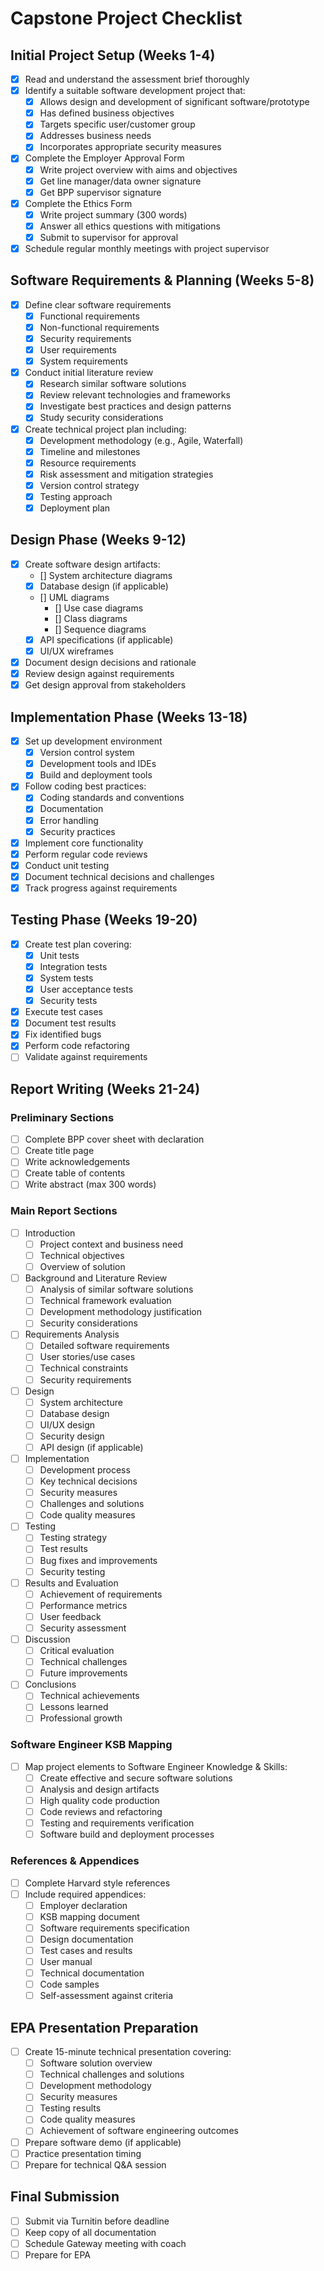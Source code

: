 # Capstone Project Checklist

## Initial Project Setup (Weeks 1-4)
- [X] Read and understand the assessment brief thoroughly
- [X] Identify a suitable software development project that:
  - [X] Allows design and development of significant software/prototype
  - [X] Has defined business objectives
  - [X] Targets specific user/customer group
  - [X] Addresses business needs
  - [X] Incorporates appropriate security measures
- [X] Complete the Employer Approval Form
  - [X] Write project overview with aims and objectives
  - [X] Get line manager/data owner signature
  - [X] Get BPP supervisor signature
- [X] Complete the Ethics Form
  - [X] Write project summary (300 words)
  - [X] Answer all ethics questions with mitigations
  - [X] Submit to supervisor for approval
- [X] Schedule regular monthly meetings with project supervisor

## Software Requirements & Planning (Weeks 5-8)
- [X] Define clear software requirements
  - [X] Functional requirements
  - [X] Non-functional requirements
  - [X] Security requirements
  - [X] User requirements
  - [X] System requirements
- [X] Conduct initial literature review
  - [X] Research similar software solutions
  - [X] Review relevant technologies and frameworks
  - [X] Investigate best practices and design patterns
  - [X] Study security considerations
- [X] Create technical project plan including:
  - [X] Development methodology (e.g., Agile, Waterfall)
  - [X] Timeline and milestones
  - [X] Resource requirements
  - [X] Risk assessment and mitigation strategies
  - [X] Version control strategy
  - [X] Testing approach
  - [X] Deployment plan

## Design Phase (Weeks 9-12)
- [X] Create software design artifacts:
  - [] System architecture diagrams
  - [X] Database design (if applicable)
  - [] UML diagrams
    - [] Use case diagrams
    - [] Class diagrams
    - [] Sequence diagrams
  - [X] API specifications (if applicable)
  - [X] UI/UX wireframes
- [X] Document design decisions and rationale
- [X] Review design against requirements
- [X] Get design approval from stakeholders

## Implementation Phase (Weeks 13-18)
- [X] Set up development environment
  - [X] Version control system
  - [X] Development tools and IDEs
  - [X] Build and deployment tools
- [X] Follow coding best practices:
  - [X] Coding standards and conventions
  - [X] Documentation
  - [X] Error handling
  - [X] Security practices
- [X] Implement core functionality
- [X] Perform regular code reviews
- [X] Conduct unit testing
- [X] Document technical decisions and challenges
- [X] Track progress against requirements

## Testing Phase (Weeks 19-20)
- [X] Create test plan covering:
  - [X] Unit tests
  - [X] Integration tests
  - [X] System tests
  - [X] User acceptance tests
  - [X] Security tests
- [X] Execute test cases
- [X] Document test results
- [X] Fix identified bugs
- [X] Perform code refactoring
- [ ] Validate against requirements

## Report Writing (Weeks 21-24)

### Preliminary Sections
- [ ] Complete BPP cover sheet with declaration
- [ ] Create title page
- [ ] Write acknowledgements
- [ ] Create table of contents
- [ ] Write abstract (max 300 words)

### Main Report Sections
- [ ] Introduction
  - [ ] Project context and business need
  - [ ] Technical objectives
  - [ ] Overview of solution

- [ ] Background and Literature Review
  - [ ] Analysis of similar software solutions
  - [ ] Technical framework evaluation
  - [ ] Development methodology justification
  - [ ] Security considerations

- [ ] Requirements Analysis
  - [ ] Detailed software requirements
  - [ ] User stories/use cases
  - [ ] Technical constraints
  - [ ] Security requirements

- [ ] Design
  - [ ] System architecture
  - [ ] Database design
  - [ ] UI/UX design
  - [ ] Security design
  - [ ] API design (if applicable)

- [ ] Implementation
  - [ ] Development process
  - [ ] Key technical decisions
  - [ ] Security measures
  - [ ] Challenges and solutions
  - [ ] Code quality measures

- [ ] Testing
  - [ ] Testing strategy
  - [ ] Test results
  - [ ] Bug fixes and improvements
  - [ ] Security testing

- [ ] Results and Evaluation
  - [ ] Achievement of requirements
  - [ ] Performance metrics
  - [ ] User feedback
  - [ ] Security assessment

- [ ] Discussion
  - [ ] Critical evaluation
  - [ ] Technical challenges
  - [ ] Future improvements

- [ ] Conclusions
  - [ ] Technical achievements
  - [ ] Lessons learned
  - [ ] Professional growth

### Software Engineer KSB Mapping
- [ ] Map project elements to Software Engineer Knowledge & Skills:
  - [ ] Create effective and secure software solutions
  - [ ] Analysis and design artifacts
  - [ ] High quality code production
  - [ ] Code reviews and refactoring
  - [ ] Testing and requirements verification
  - [ ] Software build and deployment processes

### References & Appendices
- [ ] Complete Harvard style references
- [ ] Include required appendices:
  - [ ] Employer declaration
  - [ ] KSB mapping document
  - [ ] Software requirements specification
  - [ ] Design documentation
  - [ ] Test cases and results
  - [ ] User manual
  - [ ] Technical documentation
  - [ ] Code samples
  - [ ] Self-assessment against criteria

## EPA Presentation Preparation
- [ ] Create 15-minute technical presentation covering:
  - [ ] Software solution overview
  - [ ] Technical challenges and solutions
  - [ ] Development methodology
  - [ ] Security measures
  - [ ] Testing results
  - [ ] Code quality measures
  - [ ] Achievement of software engineering outcomes
- [ ] Prepare software demo (if applicable)
- [ ] Practice presentation timing
- [ ] Prepare for technical Q&A session

## Final Submission
- [ ] Submit via Turnitin before deadline
- [ ] Keep copy of all documentation
- [ ] Schedule Gateway meeting with coach
- [ ] Prepare for EPA
